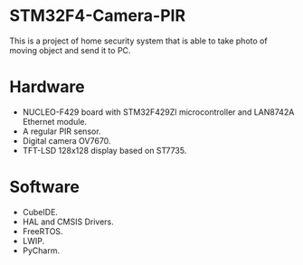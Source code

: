 # STM32F4-Camera-PIR
This is a project of home security system that is able to take photo of moving object and send it to PC.
# Hardware
* NUCLEO-F429 board with STM32F429ZI microcontroller and LAN8742A Ethernet module.
* A regular PIR sensor.
* Digital camera OV7670.
* TFT-LSD 128x128 display based on ST7735.
# Software
* CubeIDE.
* HAL and CMSIS Drivers.
* FreeRTOS.
* LWIP.
* PyCharm.
